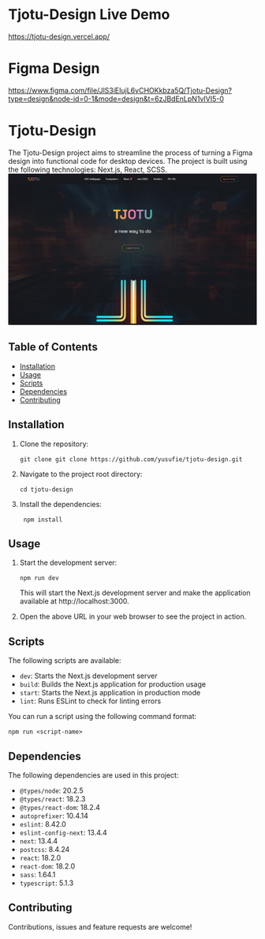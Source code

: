 # Tjotu-Design Live Demo
https://tjotu-design.vercel.app/


# Figma Design
https://www.figma.com/file/JlS3iEIujL6vCHOKkbza5Q/Tjotu-Design?type=design&node-id=0-1&mode=design&t=6zJBdEnLpN1vIVI5-0


# Tjotu-Design
The Tjotu-Design project aims to streamline the process of turning a Figma design into functional code for desktop devices.
The project is built using the following technologies: Next.js, React, SCSS.
![Tjotu-Design](./public/image/readme.png)


## Table of Contents

- [Installation](#installation)
- [Usage](#usage)
- [Scripts](#scripts)
- [Dependencies](#dependencies)
- [Contributing](#contributing)

## Installation

1. Clone the repository:

   ```shell
   git clone git clone https://github.com/yusufie/tjotu-design.git
    ```

2. Navigate to the project root directory:

   ```shell
   cd tjotu-design
   ```

3. Install the dependencies:

   ```shell
    npm install
    ```

## Usage

1. Start the development server:

   ```shell
   npm run dev
   ```
    This will start the Next.js development server and make the application available at http://localhost:3000.

2. Open the above URL in your web browser to see the project in action.


## Scripts

The following scripts are available:

- `dev`: Starts the Next.js development server
- `build`: Builds the Next.js application for production usage
- `start`: Starts the Next.js application in production mode
- `lint`: Runs ESLint to check for linting errors

You can run a script using the following command format:

```shell
npm run <script-name>
```

## Dependencies

The following dependencies are used in this project:

- `@types/node`: 20.2.5
- `@types/react`: 18.2.3
- `@types/react-dom`: 18.2.4
- `autoprefixer`: 10.4.14
- `eslint`: 8.42.0
- `eslint-config-next`: 13.4.4
- `next`: 13.4.4
- `postcss`: 8.4.24
- `react`: 18.2.0
- `react-dom`: 18.2.0
- `sass`: 1.64.1
- `typescript`: 5.1.3


## Contributing

Contributions, issues and feature requests are welcome!